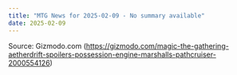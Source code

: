 ```yaml
---
title: "MTG News for 2025-02-09 - No summary available"
date: 2025-02-09
---
```




Source: Gizmodo.com (https://gizmodo.com/magic-the-gathering-aetherdrift-spoilers-possession-engine-marshalls-pathcruiser-2000554126)
